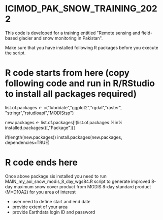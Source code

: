 # ICIMOD_PAK_SNOW_TRAINING_2022
This code is developed for a training entitled "Remote sensing and field-based glacier and snow monitoring in Pakistan".

Make sure that you have installed following R packages before you execute the script.

# R code starts from here (copy following code and run in R/RStudio to install all packages required)

list.of.packages <- c("lubridate","ggplot2","rgdal","raster", "stringr","rstudioapi","MODIStsp")

new.packages <- list.of.packages[!(list.of.packages %in% 
                                     installed.packages()[,"Package"])] 

if(length(new.packages)) install.packages(new.packages, dependencies=TRUE)

# R code ends here
Once above package sis installed you need to run MAIN_my_aoi_snow_modis_8_day_wgs84.R script to generate improved 8-day maximum snow cover product from MODIS 8-day standard
product (M*D10A2) for you area of interest

- user need to define start and end date
- provide extent of your area
- provide Earthdata login ID and password
